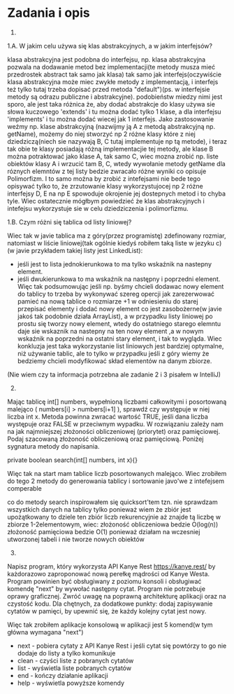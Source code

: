 
Zadania i opis
====================

1.
1.A. W jakim celu używa się klas abstrakcyjnych, a w jakim interfejsów?

klasa abstrakcyjna jest podobna do interfejsu, np. klasa abstrakcyjna pozwala na dodawanie metod bez implementacji(te metody musza mieć przedrostek abstract tak samo jak klasa)
tak samo jak interfejs(oczywiście klasa abstrakcyjna może miec zwykłe metody z implementacją, i interfejs też tylko tutaj trzeba dopisać przed metoda "default")(ps. w interfejsie metody są odrazu publiczne i abstrakcyjne).
podobieństw miedzy nimi jest sporo, ale jest taka różnica że,
aby dodać abstrakcje do klasy używa sie słowa kuczowego 'extends' i tu można dodać tylko 1 klase, a dla interfejsu 'implements' i tu można dodać wiecej jak 1 interfejs.
Jako zastosowanie weźmy np. klase abstrakcyjną (nazwijmy ją A z metodą abstrakcyjną np. getName), możemy do niej stworzyć np 2 różne klasy które z niej dziedziczą(niech sie nazywają B, C tutaj implementuje np tą metode), i teraz tak obie te klasy posiadają różną implementacjie tej metody, ale klase B można potraktować jako klase A, tak samo C, wiec mozna zrobić np. liste obiektów klasy A i wrzucić tam B, C, wtedy wywołanie metody getName dla róznych elemntów z tej listy bedzie zwracało różne wyniki co opisuje Polimorfizm. I to samo można by zrobić z intefejsami nie bede tego opisywać tylko to, że zrzutowanie klasy wykorzystujocej np 2 różne interfejsy D, E na np E spowoduje okrojenie jej dostepnych metod i to chyba tyle.
Wiec ostatecznie mógłbym powiedzieć że klas abstrakcyjnych i intefejsu wykorzystuje sie w celu dziedziczenia i polimorfizmu.

1.B. Czym różni się tablica od listy liniowej?

Wiec tak w javie tablica ma z góry(przez programistę) zdefinowany rozmiar,
natomiast w liście liniowej(tak ogólnie kiedyś robiłem taką liste w jezyku c)(w javie przykładem takiej listy jest LinkedList):
- jeśli jest to lista jednokierunkowa to ma tylko wskaźnik na nastepny element.
- jeśli dwukierunkowa to ma wskaźnik na następny i poprzedni element.
Więc tak podsumowując jeśli np. byśmy chcieli dodawac nowy element do tablicy to trzeba by wykonywać szereg opercji jak zarezerwować pamieć na nową tablice o rozmiarze +1 w odniesieniu do starej przepisać elementy i dodać nowy element co jest zasobożerne(w javie jakoś tak podobnie działa ArrayList), 
a w przypadku listy liniowej po prostu się tworzy nowy element, wtedy do ostatniego starego elemntu daje sie wskaznik na nastepny na ten nowy element ,a w nowym wskaźnik na poprzedni na ostatni stary element, i tak to wygląda.
Wiec konkluzja jest taka wykorzystanie list liniowych jest bardziej optymalne, niż używanie tablic, ale to tylko w przypadku jeśli z góry wiemy że bedziemy chcieli modyfikować skład elementów na danym zbiorze.

(Nie wiem czy ta informacja potrzebna ale zadanie 2 i 3 pisałem w IntelliJ)

2.
Mając tablicę int[] numbers, wypełnioną liczbami całkowitymi i posortowaną malejąco ( numbers[i] > numbers[i+1] ), sprawdź czy występuje w niej liczba int x. Metoda powinna zwracać wartość TRUE, jeśli dana liczba występuje oraz FALSE w przeciwnym wypadku. W rozwiązaniu zależy nam na jak najmniejszej złożoności obliczeniowej (priorytet) oraz pamięciowej. Podaj szacowaną złożoność obliczeniową oraz pamięciową. Poniżej sygnatura metody do napisania.

private boolean search(int[] numbers, int x){}


Więc tak na start mam tablice liczb posortowanych malejąco.
Wiec zrobiłem do tego 2 metody do generowania tablicy i sortowanie javo'we z intefejsem comperable

co do metody search inspirowałem się quicksort'tem tzn. nie sprawdzam wszystkich danych na tablicy
tylko ponieważ wiem że zbiór jest upożątkowany to dziele ten zbiór liczb rekurencyjnie aż znajde tą liczbę w zbiorze 1-2elementowym, wiec:
złożoność obliczeniowa bedzie O(log(n))
złożoność pamięciowa bedzie O(1) ponieważ działam na wczesniej utworzonej tabeli i nie tworze nowych obiektów


3.
Napisz program, który wykorzysta API Kanye Rest https://kanye.rest/ by każdorazowo zaproponować nową perełkę mądrości od Kanye Westa. Program powinien być obsługiwany z poziomu konsoli i obsługiwać komendę "next" by wywołać następny cytat. Program nie potrzebuje oprawy graficznej. Zwróć uwagę na poprawną architekturę aplikacji oraz na czystość kodu.
Dla chętnych, za dodatkowe punkty: dodaj zapisywanie cytatów w pamięci, by upewnić się, że każdy kolejny cytat jest nowy. 


Więc tak zrobiłem aplikacje konsolową
w aplikacji jest 5 komend(w tym główna wymagana "next")
- next - pobiera cytaty z API Kanye Rest i jeśli cytat się powtórzy to go nie dodaje do listy a tylko komunikuje
- clean - czyści liste z pobranych cytatów
- list - wyświetla liste pobranych cytatów
- end - kończy działanie aplikacji
- help - wyświetla powyższe komendy












